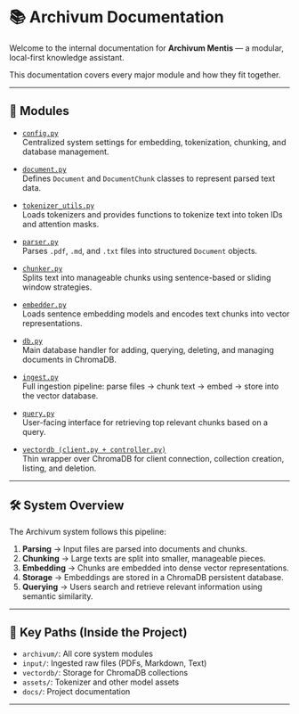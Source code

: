 
# 📚 Archivum Documentation

Welcome to the internal documentation for **Archivum Mentis** — a modular, local-first knowledge assistant.

This documentation covers every major module and how they fit together.

---

## 📄 Modules

- [`config.py`](config.md)  
  Centralized system settings for embedding, tokenization, chunking, and database management.

- [`document.py`](document.md)  
  Defines `Document` and `DocumentChunk` classes to represent parsed text data.

- [`tokenizer_utils.py`](tokenizer.md)  
  Loads tokenizers and provides functions to tokenize text into token IDs and attention masks.

- [`parser.py`](parser.md)  
  Parses `.pdf`, `.md`, and `.txt` files into structured `Document` objects.

- [`chunker.py`](chunker.md)  
  Splits text into manageable chunks using sentence-based or sliding window strategies.

- [`embedder.py`](embedder.md)  
  Loads sentence embedding models and encodes text chunks into vector representations.

- [`db.py`](db.md)  
  Main database handler for adding, querying, deleting, and managing documents in ChromaDB.

- [`ingest.py`](ingest.md)  
  Full ingestion pipeline: parse files → chunk text → embed → store into the vector database.

- [`query.py`](query.md)  
  User-facing interface for retrieving top relevant chunks based on a query.

- [`vectordb (client.py + controller.py)`](vectordb.md)  
  Thin wrapper over ChromaDB for client connection, collection creation, listing, and deletion.

---

## 🛠️ System Overview

The Archivum system follows this pipeline:

1. **Parsing** → Input files are parsed into documents and chunks.
2. **Chunking** → Large texts are split into smaller, manageable pieces.
3. **Embedding** → Chunks are embedded into dense vector representations.
4. **Storage** → Embeddings are stored in a ChromaDB persistent database.
5. **Querying** → Users search and retrieve relevant information using semantic similarity.

---

## 📂 Key Paths (Inside the Project)

- `archivum/`: All core system modules
- `input/`: Ingested raw files (PDFs, Markdown, Text)
- `vectordb/`: Storage for ChromaDB collections
- `assets/`: Tokenizer and other model assets
- `docs/`: Project documentation

---

